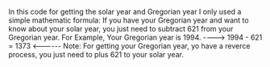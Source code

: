 In this code for getting the solar year and Gregorian year I only used a simple mathematic formula:
If you have your Gregorian year and want to know about your solar year, you just need to subtract 621 from your Gregorian year.
For Example, Your Gregorian year is 1994.  ----> 1994 - 621 = 1373 <------
Note: For getting your Gregorian year, yo have a reverce process, you just need to plus 621 to your solar year.
